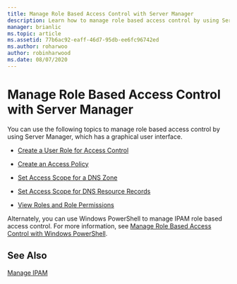 ```yaml
---
title: Manage Role Based Access Control with Server Manager
description: Learn how to manage role based access control by using Server Manager, which has a graphical user interface.
manager: brianlic
ms.topic: article
ms.assetid: 77b6ac92-eaff-46d7-95db-ee6fc96742ed
ms.author: roharwoo
author: robinharwood
ms.date: 08/07/2020
---
```

# Manage Role Based Access Control with Server Manager

You can use the following topics to manage role based access control by using Server Manager, which has a graphical user interface.

-   [Create a User Role for Access Control](../../technologies/ipam/Create-a-User-Role-for-Access-Control.md)

-   [Create an Access Policy](../../technologies/ipam/Create-an-Access-Policy.md)

-   [Set Access Scope for a DNS Zone](../../technologies/ipam/Set-Access-Scope-for-a-DNS-Zone.md)

-   [Set Access Scope for DNS Resource Records](../../technologies/ipam/Set-Access-Scope-for-DNS-Resource-Records.md)

-   [View Roles and Role Permissions](../../technologies/ipam/View-Roles-and-Role-Permissions.md)

Alternately, you can use Windows PowerShell to manage IPAM role based access control. For more information, see [Manage Role Based Access Control with Windows PowerShell](../../technologies/ipam/Manage-Role-Based-Access-Control-with-Windows-PowerShell.md).

## See Also
[Manage IPAM](Manage-IPAM.md)



